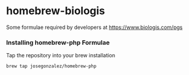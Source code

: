 homebrew-biologis
=================

Some formulae required by developers at https://www.biologis.com/pgs

### Installing homebrew-php Formulae

Tap the repository into your brew installation

    brew tap josegonzalez/homebrew-php

